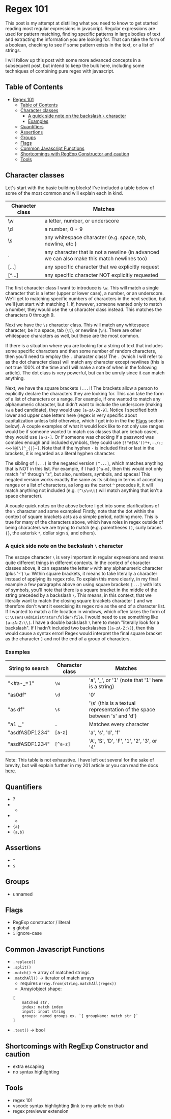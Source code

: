 # Regex 101

This post is my attempt at distilling what you need to know to get started reading most regular expressions in javascript. Regular expressions are used for pattern matching, finding specific patterns in large bodies of text and extracting the information you are looking for. That can take the form of a boolean, checking to see if some pattern exists in the text, or a list of strings.

I will follow up this post with some more advanced concepts in a subsequent post, but intend to keep the bulk here, including some techniques of combining pure regex with javascript.

## Table of Contents
- [Regex 101](#regex-101)
	- [Table of Contents](#table-of-contents)
	- [Character classes](#character-classes)
		- [A quick side note on the backslash `\` character](#a-quick-side-note-on-the-backslash--character)
		- [Examples](#examples)
	- [Quantifiers](#quantifiers)
	- [Assertions](#assertions)
	- [Groups](#groups)
	- [Flags](#flags)
	- [Common Javascript Functions](#common-javascript-functions)
	- [Shortcomings with RegExp Constructor and caution](#shortcomings-with-regexp-constructor-and-caution)
	- [Tools](#tools)

## Character classes

Let's start with the basic building blocks! I've included a table below of some of the most common and will explain each in kind.

| Character class | Matches                                                                                    |
| --------------- | ------------------------------------------------------------------------------------------ |
| \w              | a letter, number, or underscore                                                            |
| \d              | a number, 0 - 9                                                                            |
| \s              | any whitespace character (e.g. space, tab, newline, etc )                                  |
| .               | any character that is not a newline (in advanced we can also make this match newlines too) |
| [...]           | any specific character that we explicitly request                                          |
| [^...]          | any specific character NOT explicitly requested                                            |

The first character class I want to introduce is `\w`. This will match a single character that is a letter (upper or lower case), a number, or an underscore. We'll get to matching specific numbers of characters in the next section, but we'll just start with matching 1. If, however, someone wanted only to match a number, they would use the `\d` character class instead. This matches the characters 0 through 9.

Next we have the `\s` character class. This will match any whitespace character, be it a space, tab (`\t`), or newline (`\n`). There are other whitespace characters as well, but these are the most common.

If there is a situation where you are looking for a string of text that includes some specific characters and then some number of random characters, then you'll need to employ the `.` character class! The `.` (which I will refer to as the dot character class) will match any character except newlines (this is not true 100% of the time and I will make a note of when in the following article). The dot class is very powerful, but can be unruly since it can match anything.

Next, we have the square brackets `[...]`! The brackets allow a person to explicitly declare the characters they are looking for. This can take the form of a list of characters or a range. For example, if one wanted to match any alphanumeric character, but didn't want to include the underscore (making `\w` a bad candidate), they would use `[a-zA-Z0-9]`. Notice I specified both lower and upper case letters here (regex is very specific about capitalization unless told otherwise, which I get into in the the [Flags](#flags) section below). A couple examples of what it would look like to not only use ranges would be if someone wanted to match css classes that are kebab cased, they would use `[a-z-]`. Or if someone was checking if a password was complex enough and included symbols, they could use `[!"#$%&'()*+,-./:;<=>?@[\]^_{|}~]`. Note that if the hyphen `-` is included first or last in the brackets, it is regarded as a literal hyphen character.

The sibling of `[...]` is the negated version `[^...]`, which matches anything that is NOT in this list. For example, if I had `[^a-m]`, then this would not only match "n" through "z", but also, numbers, symbols, and spaces! This negated version works exactly the same as its sibling in terms of accepting ranges or a list of characters, as long as the carrot `^` precedes it, it will match anything not included (e.g. `[^\s\n\t]` will match anything that isn't a space character).

A couple quick notes on the above before I get into some clarifications of the `\` character and some examples! Firstly, note that the dot within the context of square brackets acts as a simple period, nothing more. This is true for many of the characters above, which have roles in regex outside of being characters we are trying to match (e.g. parentheses `()`, curly braces `{}`, the asterisk `*`, dollar sign `$`, and others).

### A quick side note on the backslash `\` character

The escape character `\` is very important in regular expressions and means quite different things in different contexts. In the context of character classes above, it can separate the letter `w` with any alphanumeric character (plus '-') `\w`. Within square brackets, it means to take literally a character instead of applying its regex role. To explain this more clearly, in my final example a few paragraphs above on using square brackets `[...]` with lots of symbols, you'll note that there is a square bracket in the middle of the string preceded by a backslash `\`. This means, in this context, that we literally want to match the closing square brackets character `]` and we therefore don't want it exercising its regex role as the end of a character list. If I wanted to match a file location in windows, which often takes the form of `C:\Users\Administrator\folder\file`. I would need to use something like `[a-zA-Z:\\]`. I have a double backslash `\` here to mean "literally look for a backslash". If I hadn't included two backslashes (`[a-zA-Z:\]`), then this would cause a syntax error! Regex would interpret the final square bracket as the character `]` and not the end of a group of characters.


### Examples

| String to search | Character class | Matches                                                                  |
| ---------------- | --------------- | ------------------------------------------------------------------------ |
| "<#a-_=1"        | `\w`            | 'a', '_', or '1' (note that '1' here is a string)                        |
| "as0df"          | `\d`            | '0'                                                                      |
| "as df"          | `\s`            | '\s' (this is a textual representation of the space between 's' and 'd') |
| "a1 ,_"          | `.`             | Matches every character                                                  |
| "asdfASDF1234"   | `[a-z]`         | 'a', 's', 'd', 'f'                                                       |
| "asdfASDF1234"   | `[^a-z]`        | 'A', 'S', 'D', 'F', '1', '2', '3', or '4'                                |

Note: This table is not exhaustive. I have left out several for the sake of brevity, but will explain further in my 201 article or you can read the docs [here](https://developer.mozilla.org/en-US/docs/Web/JavaScript/Guide/Regular_expressions/Character_classes).

## Quantifiers
- ?
- *
- +
- `{a}`
- `{a,b}`

## Assertions
- `^`
- `$`

## Groups
- unnamed

## Flags
- RegExp constructor / literal
- `g` global
- `i` ignore-case

## Common Javascript Functions
- `.replace()`
- `.split()`
- `.match()` -> array of matched strings
- `.matchAll()` -> iterator of match arrays
	- requires `Array.from(string.matchAll(regex))`
	- Array/object shape:
	```pseudocode
	[
		matched str,
		index: match index
		input: input string
		groups: named groups ex. `{ groupName: match str }`
	]
	```
- `.test()` -> bool

## Shortcomings with RegExp Constructor and caution
- extra escaping
- no syntax highlighting

## Tools
- regex 101
- vscode syntax highlighting (link to my article on that)
- regex previewer extension
